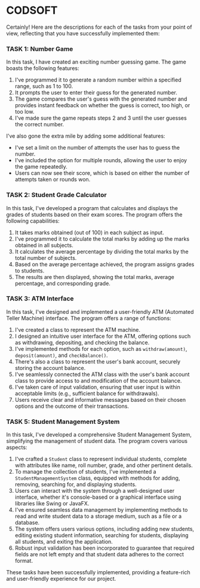 # CODSOFT

Certainly! Here are the descriptions for each of the tasks from your point of view, reflecting that you have successfully implemented them:

### TASK 1: Number Game

In this task, I have created an exciting number guessing game. The game boasts the following features:

1. I've programmed it to generate a random number within a specified range, such as 1 to 100.
2. It prompts the user to enter their guess for the generated number.
3. The game compares the user's guess with the generated number and provides instant feedback on whether the guess is correct, too high, or too low.
4. I've made sure the game repeats steps 2 and 3 until the user guesses the correct number.

I've also gone the extra mile by adding some additional features:

- I've set a limit on the number of attempts the user has to guess the number.
- I've included the option for multiple rounds, allowing the user to enjoy the game repeatedly.
- Users can now see their score, which is based on either the number of attempts taken or rounds won.

### TASK 2: Student Grade Calculator

In this task, I've developed a program that calculates and displays the grades of students based on their exam scores. The program offers the following capabilities:

1. It takes marks obtained (out of 100) in each subject as input.
2. I've programmed it to calculate the total marks by adding up the marks obtained in all subjects.
3. It calculates the average percentage by dividing the total marks by the total number of subjects.
4. Based on the average percentage achieved, the program assigns grades to students.
5. The results are then displayed, showing the total marks, average percentage, and corresponding grade.

### TASK 3: ATM Interface

In this task, I've designed and implemented a user-friendly ATM (Automated Teller Machine) interface. The program offers a range of functions:

1. I've created a class to represent the ATM machine.
2. I designed an intuitive user interface for the ATM, offering options such as withdrawing, depositing, and checking the balance.
3. I've implemented methods for each option, such as `withdraw(amount)`, `deposit(amount)`, and `checkBalance()`.
4. There's also a class to represent the user's bank account, securely storing the account balance.
5. I've seamlessly connected the ATM class with the user's bank account class to provide access to and modification of the account balance.
6. I've taken care of input validation, ensuring that user input is within acceptable limits (e.g., sufficient balance for withdrawals).
7. Users receive clear and informative messages based on their chosen options and the outcome of their transactions.

### TASK 5: Student Management System

In this task, I've developed a comprehensive Student Management System, simplifying the management of student data. The program covers various aspects:

1. I've crafted a `Student` class to represent individual students, complete with attributes like name, roll number, grade, and other pertinent details.
2. To manage the collection of students, I've implemented a `StudentManagementSystem` class, equipped with methods for adding, removing, searching for, and displaying students.
3. Users can interact with the system through a well-designed user interface, whether it's console-based or a graphical interface using libraries like Swing or JavaFX.
4. I've ensured seamless data management by implementing methods to read and write student data to a storage medium, such as a file or a database.
5. The system offers users various options, including adding new students, editing existing student information, searching for students, displaying all students, and exiting the application.
6. Robust input validation has been incorporated to guarantee that required fields are not left empty and that student data adheres to the correct format.

These tasks have been successfully implemented, providing a feature-rich and user-friendly experience for our project.
